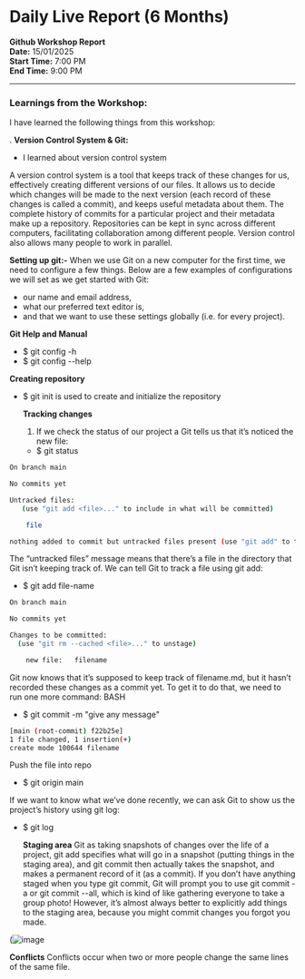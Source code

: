 # Daily Live Report (6 Months)
**Github Workshop Report**  
**Date:** 15/01/2025  
**Start Time:** 7:00 PM  
**End Time:** 9:00 PM

---

### Learnings from the Workshop:

I have learned the following things from this workshop:

. **Version Control System & Git:**
   - I learned about version control system
     
A version control system is a tool that keeps track of these changes for us, effectively creating different versions of our files. It allows us to decide which changes will be made to the next version (each record of these changes is called a commit), and keeps useful metadata about them. The complete history of commits for a particular project and their metadata make up a repository. Repositories can be kept in sync across different computers, facilitating collaboration among different people.
Version control also allows many people to work in parallel.

**Setting up git:-**
When we use Git on a new computer for the first time, we need to configure a few things. Below are a few examples of configurations we will set as we get started with Git:

   - our name and email address,
   - what our preferred text editor is,
   - and that we want to use these settings globally (i.e. for every project).


**Git Help and Manual**
- $ git config -h
- $ git config --help
 
**Creating repository**
- $ git init is used to create and initialize the repository

  **Tracking changes**
  1. If we check the status of our project a Git tells us that it’s noticed the new file:
    
  - $ git status
``` bash
On branch main

No commits yet

Untracked files:
   (use "git add <file>..." to include in what will be committed)

	file

nothing added to commit but untracked files present (use "git add" to track)
```

The “untracked files” message means that there’s a file in the directory that Git isn’t keeping track of. We can tell Git to track a file using git add:
- $ git add file-name
``` bash
On branch main

No commits yet

Changes to be committed:
  (use "git rm --cached <file>..." to unstage)

	new file:   filename
```

Git now knows that it’s supposed to keep track of filename.md, but it hasn’t recorded these changes as a commit yet. To get it to do that, we need to run one more command:
BASH

- $ git commit -m "give any message"
 ```bash
[main (root-commit) f22b25e] 
 1 file changed, 1 insertion(+)
 create mode 100644 filename

 ```
 Push the file into repo
- $ git origin  main
   
If we want to know what we’ve done recently, we can ask Git to show us the project’s history using git log:


- $ git log

  **Staging area**
  Git as taking snapshots of changes over the life of a project, git add specifies what will go in a snapshot (putting things in the staging area), and git commit then actually takes the snapshot, and makes a permanent record of it (as a commit). If you don’t have anything staged when you type git commit, Git will prompt you to use git commit -a or git commit --all, which is kind of like gathering everyone to take a group photo! However, it’s almost always better to explicitly add things to the staging area, because you might commit changes you forgot you made.


 (![image](https://github.com/user-attachments/assets/639861d6-1306-49ab-aaf7-1a2f81d5fa62)


**Conflicts**
Conflicts occur when two or more people change the same lines of the same file.
